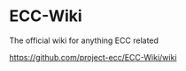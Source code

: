 # ECC-Wiki
The official wiki for anything ECC related

https://github.com/project-ecc/ECC-Wiki/wiki
